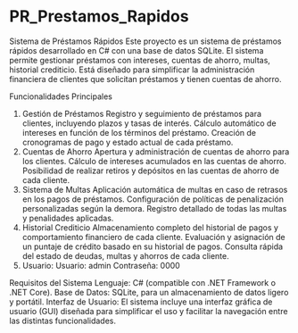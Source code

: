 # PR_Prestamos_Rapidos
Sistema de Préstamos Rápidos
Este proyecto es un sistema de préstamos rápidos desarrollado en C# con una base de datos SQLite. El sistema permite gestionar préstamos con intereses, cuentas de ahorro, multas, historial crediticio. Está diseñado para simplificar la administración financiera de clientes que solicitan préstamos y tienen cuentas de ahorro.

Funcionalidades Principales
1. Gestión de Préstamos
Registro y seguimiento de préstamos para clientes, incluyendo plazos y tasas de interés.
Cálculo automático de intereses en función de los términos del préstamo.
Creación de cronogramas de pago y estado actual de cada préstamo.
2. Cuentas de Ahorro
Apertura y administración de cuentas de ahorro para los clientes.
Cálculo de intereses acumulados en las cuentas de ahorro.
Posibilidad de realizar retiros y depósitos en las cuentas de ahorro de cada cliente.
3. Sistema de Multas
Aplicación automática de multas en caso de retrasos en los pagos de préstamos.
Configuración de políticas de penalización personalizadas según la demora.
Registro detallado de todas las multas y penalidades aplicadas.
4. Historial Crediticio
Almacenamiento completo del historial de pagos y comportamiento financiero de cada cliente.
Evaluación y asignación de un puntaje de crédito basado en su historial de pagos.
Consulta rápida del estado de deudas, multas y ahorros de cada cliente.
5. Usuario:
Usuario: admin
Contraseña: 0000

Requisitos del Sistema
Lenguaje: C# (compatible con .NET Framework o .NET Core).
Base de Datos: SQLite, para un almacenamiento de datos ligero y portátil.
Interfaz de Usuario: El sistema incluye una interfaz gráfica de usuario (GUI) diseñada para simplificar el uso y facilitar la navegación entre las distintas funcionalidades.

